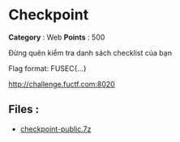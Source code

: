 # Checkpoint

**Category** : Web
**Points** : 500

Đừng quên kiểm tra danh sách checklist của bạn

Flag format: FUSEC{...}

http://challenge.fuctf.com:8020

## Files : 
 - [checkpoint-public.7z](./checkpoint-public.7z)